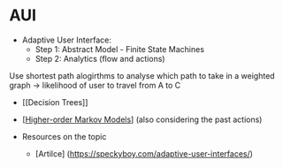 # AUI

- Adaptive User Interface: 
  - Step 1: Abstract Model - Finite State Machines 
  - Step 2: Analytics (flow and actions)

Use shortest path alogirthms to analyse which path to take in a weighted graph -> likelihood of user to travel from A to C 
- [[Decision Trees]]
- [[Higher-order Markov Models]] (also considering the past actions)

- Resources on the topic 
  - [Artilce] (https://speckyboy.com/adaptive-user-interfaces/)

[//begin]: # "Autogenerated link references for markdown compatibility"
[Higher-order Markov Models]: higher-order-markov-models "Higher Order Markov Models"
[//end]: # "Autogenerated link references"